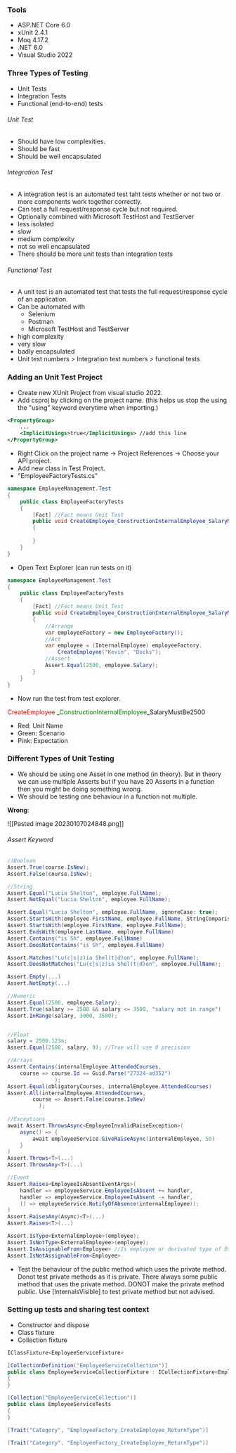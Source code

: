 ### Tools
- ASP.NET Core 6.0
- xUnit 2.4.1
- Moq 4.17.2
- .NET 6.0
- Visual Studio 2022

### Three Types of Testing
- Unit Tests
- Integration Tests
- Functional (end-to-end) tests

###### Unit Test
- Should have low complexities.
- Should be fast
- Should be well encapsulated

###### Integration Test
- A integration test is an automated test taht tests whether or not two or more components work together correctly.
- Can test a full request/response cycle but not required.
- Optionally combined with Microsoft TestHost and TestServer
- less isolated
- slow
- medium complexity
- not so well encapsulated
- There should be more unit tests than integration tests

###### Functional Test
- A unit test is an automated test that tests the full request/response cycle of an application.
- Can be automated with
	- Selenium
	- Postman
	- Microsoft TestHost and TestServer
- high complexity
- very slow
- badly encapsulated
- Unit test numbers > Integration test numbers > functional tests

### Adding an Unit Test Project

 - Create new XUnit Project from visual studio 2022.
 - Add csproj by clicking on the project name. (this helps us stop the using the "using" keyword everytime when importing.)
 ```XML
 <PropertyGroup>
	 ...
	 <ImplicitUsings>true</ImplicitUsings> //add this line
 </PropertyGroup>
```

- Right Click on the project name -> Project References -> Choose your API project.
- Add new class in Test Project.
- "EmployeeFactoryTests.cs"
```C#
namespace EmployeeManagement.Test
{
	public class EmployeeFactoryTests
	{
		[Fact] //Fact means Unit Test
		public void CreateEmployee_ConstructionInternalEmployee_SalaryMustBe2500()
		{
			
		}
	}
}
```
- Open Text Explorer (can run tests on it)
```C#
namespace EmployeeManagement.Test
{
	public class EmployeeFactoryTests
	{
		[Fact] //Fact means Unit Test
		public void CreateEmployee_ConstructionInternalEmployee_SalaryMustBe2500()
		{
			//Arrange
			var employeeFactory = new EmployeeFactory();
			//Act
			var employee = (InternalEmployee) employeeFactory.
				CreateEmployee("Kevin", "Docks");
			//Assert
			Assert.Equal(2500, employee.Salary);
		}
	}
}
```
- Now run the test from test explorer.

<span style='color: red'>CreateEmployee</span> _<span style="color: green">ConstructionInternalEmployee</span>_SalaryMustBe2500
- Red: Unit Name
- Green: Scenario
- Pink: Expectation

### Different Types of Unit Testing

- We should be using one Asset in one method (in theory). But in theory we can use multiple Asserts but if you have 20 Asserts in a function then you might be doing something wrong.
- We should be testing one behaviour in a function not multiple.

**Wrong**:

![[Pasted image 20230107024848.png]]

###### Assert Keyword

```C#
//Boolean
Assert.True(course.IsNew);
Assert.False(course.IsNew);

//String
Assert.Equal("Lucia Shelton", employee.FullName);
Assert.NotEqual("Lucia Shelton", employee.FullName);

Assert.Equal("Lucia Shelton", employee.FullName, ignoreCase: true);
Assert.StartsWith(employee.FirstName, employee.FullName, StringComparison.);
Assert.StartsWith(employee.FirstName, employee.FullName);
Assert.EndsWith(employee.LastName, employee.FullName)
Assert.Contains("is Sh", employee.FullName)
Assert.DoesNotContains("is Sh", employee.FullName)

Assert.Matches("Lu(c|s|z)ia Shel(t|d)on", employee.FullName);
Assert.DoesNotMatches("Lu(c|s|z)ia Shel(t|d)on", employee.FullName);

Assert.Empty(...)
Assert.NotEmpty(...)

//Numeric
Assert.Equal(2500, employee.Salary);
Assert.True(salary >= 2500 && salary <= 3500, "salary not in range")
Assert.InRange(salary, 3000, 3500);


//Float
salary = 2500.123m;
Assert.Equal(2500, salary, 0); //True will use 0 precision

//Arrays
Assert.Contains(internalEmployee.AttendedCourses,
	course => course.Id == Guid.Parse("27324-ad352")
			   );
Assert.Equal(obligatoryCourses, internalEmployee.AttendedCourses)
Assert.All(internalEmployee.AttendedCourses,
		course => Assert.False(course.IsNew)
		  );
		  
//Exceptions
await Assert.ThrowsAsync<EmployeeInvalidRaiseException>(
	async() => {
		await employeeService.GiveRaiseAsync(internalEmployee, 50)
	}
)
Assert.Throws<T>(...)
Assert.ThrowsAny<T>(...)

//Event
Assert.Raises<EmployeeIsAbsentEventArgs>(
	handler => employeeService.EmployeeIsAbsent += handler,
	handler => employeeService.EmployeeIsAbsent -= handler,
	() => employeeService.NotifyOfAbsence(internalEmployee));
)
Assert.RaisesAny(Async)<T>(...)
Assert.Raises<T>(...)

Assert.IsType<ExternalEmployee>(employee);
Assert.IsNotType<ExternalEmployee>(employee);
Assert.IsAssignableFrom<Employee> //Is employee or derivated type of Employee
Assert.IsNotAssignableFrom<Employee>

```

- Test the behaviour of the public method which uses the private method. Donot test private methods as it is private. There always some public method that uses the private method. DONOT make the private method public. Use [InternalsVisible] to test private method but not advised.

### Setting up tests and sharing test context

- Constructor and dispose
- Class fixture
- Collection fixture

```C#
IClassFixture<EmployeeServiceFixture> 

[CollectionDefinition("EmployeeServiceCollection")]
public class EmployeeServiceCollectionFixture : ICollectionFixture<EmployeeServiceFixture>
{
}

[Collection("EmployeeServiceCollection")]
public class EmployeeServiceTests
{
}
```

```C#
[Trait("Category", "EmployeeFactory_CreateEmployee_ReturnType")]
```

```C#
[Trait("Category", "EmployeeFactory_CreateEmployee_ReturnType")]
```